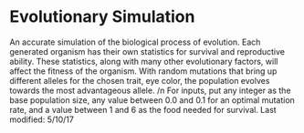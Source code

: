 # Evolutionary Simulation
An accurate simulation of the biological process of evolution. Each generated organism has their own statistics for survival and reproductive ability. These statistics, along with many other evolutionary factors, will affect the fitness of the organism. With random mutations that bring up different alleles for the chosen trait, eye color, the population evolves towards the most advantageous allele.
/n For inputs, put any integer as the base population size, any value between 0.0 and 0.1 for an optimal mutation rate, and a value between 1 and 6 as the food needed for survival. 
Last modified: 5/10/17
